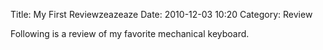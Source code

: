 Title: My First Reviewzeazeaze
Date: 2010-12-03 10:20
Category: Review

Following is a review of my favorite mechanical keyboard.
